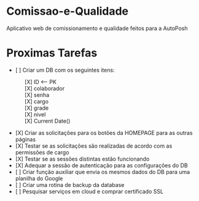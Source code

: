 
# Comissao-e-Qualidade
Aplicativo web de comissionamento e qualidade feitos para a AutoPosh

# Proximas Tarefas
<ul>
    <li>[ ] Criar um DB com os seguintes itens:</li>
    <ul>
        <li style="list-style: none">[X] ID <-- PK</li>
        <li style="list-style: none">[X] colaborador</li> 
        <li style="list-style: none">[X] senha </li>
        <li style="list-style: none">[X] cargo</li>
        <li style="list-style: none">[X] grade</li>
        <li style="list-style: none">[X] nivel</li>
        <li style="list-style: none">[X] Current Date()</li>
    </ul>
</ul>
<ul>
    <li>[X] Criar as solicitações para os botões da HOMEPAGE para as outras páginas</li>
    <li>[X] Testar se as solicitações são realizadas de acordo com as permissões de cargo</li>
    <li>[X] Testar se as sessões distintas estão funcionando</li>
    <li>[X] Adequar a sessão de autenticação para as configurações do DB</li>
    <li>[ ] Criar função auxiliar que envia os mesmos dados do DB para uma planilha do Google</li>
    <li>[ ] Criar uma rotina de backup da database</li>
    <li>[ ] Pesquisar serviços em cloud e comprar certificado SSL</li>
</ul>
